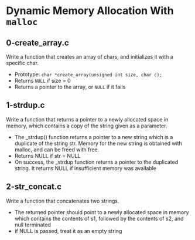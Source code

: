 # Dynamic Memory Allocation With `malloc`

## 0-create_array.c
Write a function that creates an array of chars, and initializes it with a specific char.
- Prototype: `char *create_array(unsigned int size, char c);`
- Returns `NULL` if size = 0
- Returns a pointer to the array, or `NULL` if it fails

## 1-strdup.c
Write a function that returns a pointer to a newly allocated space in memory, which contains
 a copy of the string given as a parameter.
- The _strdup() function returns a pointer to a new string which is a duplicate of the string str. Memory for the new string is obtained with malloc, and can be freed with free.
- Returns NULL if str = NULL
- On success, the _strdup function returns a pointer to the duplicated string. It returns NULL if insufficient memory was available

## 2-str_concat.c
Write a function that concatenates two strings.
- The returned pointer should point to a newly allocated space in memory which contains the contents of s1, followed by the contents of s2, and null terminated
- if NULL is passed, treat it as an empty string
